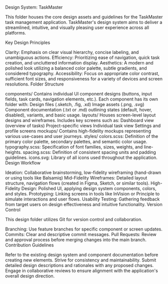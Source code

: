 Design System: TaskMaster

This folder houses the core design assets and guidelines for the TaskMaster task management application. TaskMaster's design system aims to deliver a streamlined, intuitive, and visually pleasing user experience across all platforms.

Key Design Principles

Clarity: Emphasis on clear visual hierarchy, concise labeling, and unambiguous actions.
Efficiency: Prioritizing ease of navigation, quick task creation, and uncluttered information display.
Aesthetics: A modern and polished look utilizing a balanced color palette, subtle gradients, and considered typography.
Accessibility: Focus on appropriate color contrast, sufficient font sizes, and responsiveness for a variety of devices and screen resolutions.
Folder Structure

components/
Contains individual UI component designs (buttons, input fields, task cards, navigation elements, etc.).
Each component has its own folder with:
Design files (.sketch, .fig, .xd)
Image assets (.png, .svg)
Component documentation (.txt or .md) outlining states (default, hover, disabled), variants, and basic usage.
layouts/
Houses screen-level layout designs and wireframes.
Includes key screens such as:
Dashboard view (overview of tasks)
Project-specific views
Individual task view
Settings and profile screens
mockups/
Contains high-fidelity mockups representing various use-cases and user journeys.
styles/
colors.scss: Definition of the primary color palette, secondary palettes, and semantic color usage.
typography.scss: Specification of font families, sizes, weights, and line-heights.
spacing.scss: Definition of consistent spacing units and padding guidelines.
icons.svg: Library of all icons used throughout the application.
Design Workflow

Ideation: Collaborative brainstorming, low-fidelity wireframing (hand-drawn or using tools like Balsamiq)
Mid-Fidelity Wireframes: Detailed layout structure, navigation flows (created in Figma, Sketch, or similar tools).
High-Fidelity Design: Polished UI, applying design system components, colors, and styles.
Prototyping: Linking screens in tools like InVision or Principle to simulate interactions and user flows.
Usability Testing: Gathering feedback from target users on design effectiveness and intuitive functionality.
Version Control

This design folder utilizes Git for version control and collaboration.

Branching: Use feature branches for specific component or screen updates.
Commits: Clear and descriptive commit messages.
Pull Requests: Review and approval process before merging changes into the main branch.
Contribution Guidelines

Refer to the existing design system and component documentation before creating new elements.
Strive for consistency and maintainability.
Submit detailed design descriptions and rationales with any proposed changes.
Engage in collaborative reviews to ensure alignment with the application's overall design direction.

